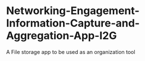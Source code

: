 # Networking-Engagement-Information-Capture-and-Aggregation-App-I2G
A File storage app to be used as an organization tool 
